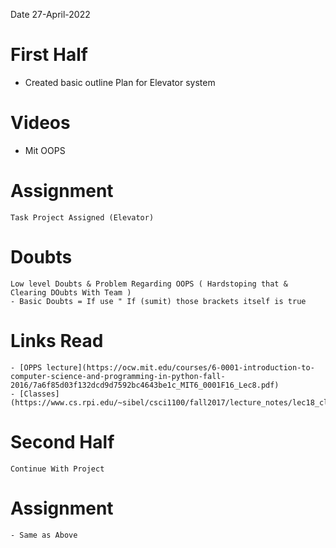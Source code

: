 Date 27-April-2022
# First Half

  - Created basic outline Plan for Elevator system

# Videos
  - Mit OOPS
    

# Assignment
	Task Project Assigned (Elevator)
    
# Doubts

    Low level Doubts & Problem Regarding OOPS ( Hardstoping that & Clearing DOubts With Team )
    - Basic Doubts = If use " If (sumit) those brackets itself is true
# Links Read
    - [OPPS lecture](https://ocw.mit.edu/courses/6-0001-introduction-to-computer-science-and-programming-in-python-fall-2016/7a6f85d03f132dcd9d7592bc4643be1c_MIT6_0001F16_Lec8.pdf)
    - [Classes](https://www.cs.rpi.edu/~sibel/csci1100/fall2017/lecture_notes/lec18_classes1.html)

# Second Half

    Continue With Project

# Assignment

    - Same as Above
